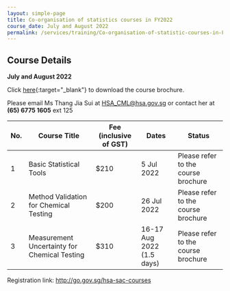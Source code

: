 ```yaml
---
layout: simple-page
title: Co-organisation of statistics courses in FY2022
course_date: July and August 2022
permalink: /services/training/Co-organisation-of-statistic-courses-in-FY2022
---
```


## Course Details
**July and August 2022**

Click [here](/files/registration-forms/Course-brochure-2022.pdf){:target="_blank"} to download the course brochure.
 
Please email Ms Thang Jia Sui at <HSA_CML@hsa.gov.sg> or contact her at **(65) 6775 1605** ext 125


| No. | Course Title | Fee (inclusive of GST) |  Dates | Status |
|-----|--------------|------------------------|--------|--------|
| 1 | Basic Statistical Tools | $210 | 5 Jul 2022 | Please refer to the course brochure |
| 2 | Method Validation for Chemical Testing | $200 | 26 Jul 2022 | Please refer to the course brochure |
| 3 | Measurement Uncertainty for Chemical Testing | $310 | 16-17 Aug 2022  (1.5 days) | Please refer to the course brochure |

Registration link: http://go.gov.sg/hsa-sac-courses
